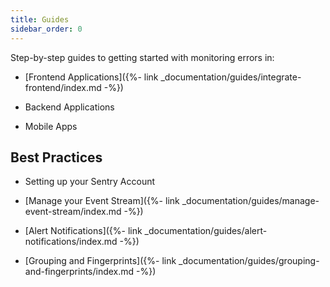 ```yaml
---
title: Guides
sidebar_order: 0
---
```


Step-by-step guides to getting started with monitoring errors in:

* [Frontend Applications]({%- link _documentation/guides/integrate-frontend/index.md -%})

* Backend Applications

* Mobile Apps

## Best Practices

* Setting up your Sentry Account

* [Manage your Event Stream]({%- link _documentation/guides/manage-event-stream/index.md -%})

* [Alert Notifications]({%- link _documentation/guides/alert-notifications/index.md -%})

* [Grouping and Fingerprints]({%- link _documentation/guides/grouping-and-fingerprints/index.md -%})
